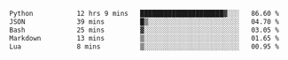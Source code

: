 <!--START_SECTION:waka-->

```txt
Python           12 hrs 9 mins   █████████████████████▓░░░   86.60 %
JSON             39 mins         █▒░░░░░░░░░░░░░░░░░░░░░░░   04.70 %
Bash             25 mins         ▓░░░░░░░░░░░░░░░░░░░░░░░░   03.05 %
Markdown         13 mins         ▒░░░░░░░░░░░░░░░░░░░░░░░░   01.65 %
Lua              8 mins          ▒░░░░░░░░░░░░░░░░░░░░░░░░   00.95 %
```

<!--END_SECTION:waka-->
